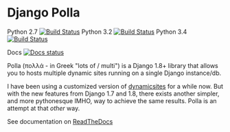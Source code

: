 # Django Polla

Python 2.7 [![Build Status](http://jenkins.lasolution.be/buildStatus/icon?job=Polla/PYTHON=System-CPython-2.7)](http://jenkins.lasolution.be/view/Levit/job/Polla/PYTHON=System-CPython-2.7)
Python 3.2 [![Build Status](http://jenkins.lasolution.be/buildStatus/icon?job=Polla/PYTHON=System-CPython-3.2)](http://jenkins.lasolution.be/view/Levit/job/Polla/PYTHON=System-CPython-3.2/)
Python 3.4 [![Build Status](http://jenkins.lasolution.be/buildStatus/icon?job=Polla/PYTHON=CPython-3.4)](http://jenkins.lasolution.be/view/Levit/job/Polla/PYTHON=CPython-3.4/)


Docs [![Docs status](https://readthedocs.org/projects/django-polla/badge/?version=latest)](https://readthedocs.org/projects/django-polla/badge/?version=latest)


Polla (πολλά - in Greek "lots of / multi") is a Django 1.8+ library that allows you to hosts multiple dynamic sites running on a single Django instance/db.

I have been using a customized version of [dynamicsites](https://bitbucket.org/uysrc/django-dynamicsites/overview) for a while now. But with the new features from Django 1.7 and 1.8, there exists another simpler, and more pythonesque IMHO, way to achieve the same results. Polla is an attempt at that *other* way.


See documentation on [ReadTheDocs](http://django-polla.readthedocs.org/en/latest/)
